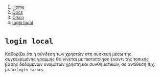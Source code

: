 <!-- -
Title: login local
Description: Σημειώσεις για την εντολή login local σε συσκευές Cisco
Author: Marios Zindilis
First Published: 2011-06-18
- -->

<ol class='breadcrumb' itemprop='breadcrumb'>
	<li><a href='/'>Home</a></li>
	<li><a href='/docs/'>Docs</a></li>
	<li><a href='/docs/cisco/'>Cisco</a></li>
	<li><a href='/docs/cisco/login-local.el.html'>login local</a></li>
</ol>

`login local`
=============

Καθορίζει ότι η σύνδεση των χρηστών στη συσκευή μέσω της συγκεκριμένης 
γραμμής θα γίνεται με πιστοποίηση έναντι της τοπικής βάσης δεδομένων 
ονομάτων χρήστη και συνθηματικών, σε αντίθεση π.χ. με το `login tacacs`. 
